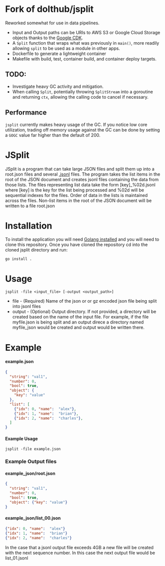 # Fork of dolthub/jsplit
Reworked somewhat for use in data pipelines.
- Input and Output paths can be URIs to AWS S3 or Google Cloud Storage objects thanks to the [Google CDK](https://gocloud.dev/howto/blob/).
- A `Split` function that wraps what was previously in `main()`, more readily allowing `split` to be used as a module in other apps.
- Dockerfile to generate a lightweight container
- Makefile with build, test, container build, and container deploy targets.

## TODO:
- Investigate heavy GC activity and mitigation. 
- When calling `Split`, potentially throwing `SplitStream` into a goroutine and returning `ctx`, allowing the calling code to cancel if necessary.

## Performance
`jsplit` currently makes heavy usage of the GC. If you notice low core utilization, trading off memory usage against the GC can be done by setting a `GOGC` value far higher than the default of 200. 
  
# JSplit

JSplit is a program that can take large JSON files and split them up into a root.json files and several
[.jsonl](https://jsonlines.org) files. The program takes the list items in the root of the JSON document
and creates jsonl files containing the data from those lists.  The files representing list data take the
form [key]_%02d.jsonl where [key] is the key for the list being processed and %02d will be sequential indexes
for the files. Order of data in the lists is maintained across the files. Non-list items in the root of the JSON
document will be written to a file root.json

# Installation

To install the application you will need [Golang installed](https://go.dev/doc/install) and you will need to clone
this repository.  Once you have cloned the repository cd into the cloned jsplit directory and run:

`go install .`

# Usage

`jsplit -file <input_file> [-output <output_path>]`

  * file - (Required) Name of the json or or gz encoded json file being split into jsonl files
  * output - (Optional) Output directory. If not provided, a directory will be created based on the name of the input file.  For example, if the file myfile.json is being split and an output direce a directory named myfile\_json would be created and output would be written there.

# Example

#### example.json
```json
{
  "string": "val1",
  "number": 0,
  "bool": true,
  "object": {
    "key": "value"
  },
  "list": [
    {"idx": 0, "name":  "alex"},
    {"idx": 1, "name":  "brian"},
    {"idx": 2, "name":  "charles"},
  ]
}
```

#### Example Usage

`jsplit -file example.json`

### Example Output files

#### example\_json/root.json

```json
{
  "string": "val1",
  "number": 0,
  "bool": true,
  "object": {"key": "value"}
}
```

#### example\_json/list\_00.json

```json lines
{"idx": 0, "name":  "alex"}
{"idx": 1, "name":  "brian"}
{"idx": 2, "name":  "charles"}
```

In the case that a jsonl output file exceeds 4GB a new file will be created with the next sequence number. In this case
the next output file would be list\_01.jsonl
